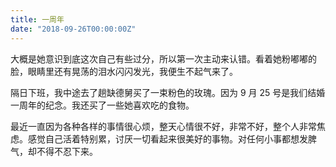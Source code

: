 ```yaml
---
title: 一周年
date: "2018-09-26T00:00:00Z"
---
```


大概是她意识到底这次自己有些过分，所以第一次主动来认错。看着她粉嘟嘟的脸，眼睛里还有晃荡的泪水闪闪发光，我便生不起气来了。

隔日下班，我中途去了趟缺德舅买了一束粉色的玫瑰。因为 9 月 25 号是我们结婚一周年的纪念。我还买了一些她喜欢吃的食物。

最近一直因为各种各样的事情很心烦，整天心情很不好，非常不好，整个人非常焦虑。感觉自己活着特别累，讨厌一切看起来很美好的事物。对任何小事都想发脾气，却不得不忍下来。
